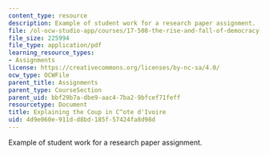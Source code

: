 ```yaml
---
content_type: resource
description: Example of student work for a research paper assignment.
file: /ol-ocw-studio-app/courses/17-508-the-rise-and-fall-of-democracy-regime-change-spring-2002/4d9e060e911dd8bd185f57424fa8d98d_coup.pdf
file_size: 225994
file_type: application/pdf
learning_resource_types:
- Assignments
license: https://creativecommons.org/licenses/by-nc-sa/4.0/
ocw_type: OCWFile
parent_title: Assignments
parent_type: CourseSection
parent_uid: bbf29b7a-dbe9-aac4-7ba2-9bfcef71feff
resourcetype: Document
title: Explaining the Coup in C^ote d'Ivoire
uid: 4d9e060e-911d-d8bd-185f-57424fa8d98d
---
```

Example of student work for a research paper assignment.
